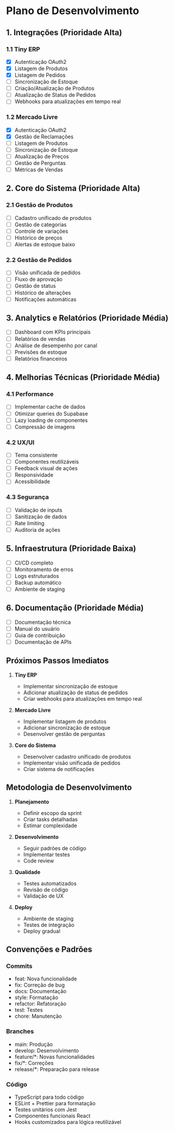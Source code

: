 # Plano de Desenvolvimento

## 1. Integrações (Prioridade Alta)
### 1.1 Tiny ERP
- [x] Autenticação OAuth2
- [x] Listagem de Produtos
- [x] Listagem de Pedidos
- [ ] Sincronização de Estoque
- [ ] Criação/Atualização de Produtos
- [ ] Atualização de Status de Pedidos
- [ ] Webhooks para atualizações em tempo real

### 1.2 Mercado Livre
- [x] Autenticação OAuth2
- [x] Gestão de Reclamações
- [ ] Listagem de Produtos
- [ ] Sincronização de Estoque
- [ ] Atualização de Preços
- [ ] Gestão de Perguntas
- [ ] Métricas de Vendas

## 2. Core do Sistema (Prioridade Alta)
### 2.1 Gestão de Produtos
- [ ] Cadastro unificado de produtos
- [ ] Gestão de categorias
- [ ] Controle de variações
- [ ] Histórico de preços
- [ ] Alertas de estoque baixo

### 2.2 Gestão de Pedidos
- [ ] Visão unificada de pedidos
- [ ] Fluxo de aprovação
- [ ] Gestão de status
- [ ] Histórico de alterações
- [ ] Notificações automáticas

## 3. Analytics e Relatórios (Prioridade Média)
- [ ] Dashboard com KPIs principais
- [ ] Relatórios de vendas
- [ ] Análise de desempenho por canal
- [ ] Previsões de estoque
- [ ] Relatórios financeiros

## 4. Melhorias Técnicas (Prioridade Média)
### 4.1 Performance
- [ ] Implementar cache de dados
- [ ] Otimizar queries do Supabase
- [ ] Lazy loading de componentes
- [ ] Compressão de imagens

### 4.2 UX/UI
- [ ] Tema consistente
- [ ] Componentes reutilizáveis
- [ ] Feedback visual de ações
- [ ] Responsividade
- [ ] Acessibilidade

### 4.3 Segurança
- [ ] Validação de inputs
- [ ] Sanitização de dados
- [ ] Rate limiting
- [ ] Auditoria de ações

## 5. Infraestrutura (Prioridade Baixa)
- [ ] CI/CD completo
- [ ] Monitoramento de erros
- [ ] Logs estruturados
- [ ] Backup automático
- [ ] Ambiente de staging

## 6. Documentação (Prioridade Média)
- [ ] Documentação técnica
- [ ] Manual do usuário
- [ ] Guia de contribuição
- [ ] Documentação de APIs

## Próximos Passos Imediatos

1. **Tiny ERP**
   - Implementar sincronização de estoque
   - Adicionar atualização de status de pedidos
   - Criar webhooks para atualizações em tempo real

2. **Mercado Livre**
   - Implementar listagem de produtos
   - Adicionar sincronização de estoque
   - Desenvolver gestão de perguntas

3. **Core do Sistema**
   - Desenvolver cadastro unificado de produtos
   - Implementar visão unificada de pedidos
   - Criar sistema de notificações

## Metodologia de Desenvolvimento

1. **Planejamento**
   - Definir escopo da sprint
   - Criar tasks detalhadas
   - Estimar complexidade

2. **Desenvolvimento**
   - Seguir padrões de código
   - Implementar testes
   - Code review

3. **Qualidade**
   - Testes automatizados
   - Revisão de código
   - Validação de UX

4. **Deploy**
   - Ambiente de staging
   - Testes de integração
   - Deploy gradual

## Convenções e Padrões

### Commits
- feat: Nova funcionalidade
- fix: Correção de bug
- docs: Documentação
- style: Formatação
- refactor: Refatoração
- test: Testes
- chore: Manutenção

### Branches
- main: Produção
- develop: Desenvolvimento
- feature/*: Novas funcionalidades
- fix/*: Correções
- release/*: Preparação para release

### Código
- TypeScript para todo código
- ESLint + Prettier para formatação
- Testes unitários com Jest
- Componentes funcionais React
- Hooks customizados para lógica reutilizável
